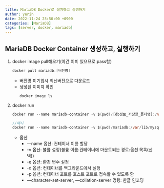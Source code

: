 ```yaml
---
title: MariaDB Docker로 설치하고 실행하기
author: yerin
date: 2022-11-24 23:50:00 +0900
categories: [MariaDB]
tags: [server, docker, mariadb]
---
```


## MariaDB Docker Container 생성하고, 실행하기

1. docker image pull해오기(이건 이미 있으므로 pass함)

   ```java
   docker pull mariadb:[버전명]
   ```

   - 버전명 미기입시 최신버전으로 다운로드
   - 생성된 이미지 확인
     ```java
     docker image ls
     ```

2. docker run

   ```java
   docker run --name mariadb-container -v $(pwd)/[db정보_저장할_폴더명]:/var/lib/mysql -e MYSQL_ROOT_PASSWORD=비밀번호 -e MYSQL_DATABASE=DB이름 -d -p [외부포트]:3306 [이미지명] --character-set-server=utf8mb4 --collation-server=utf8mb4_unicode_ci

   //예시
   docker run --name mariadb-container -v $(pwd)/mariadb:/var/lib/mysql -e MYSQL_ROOT_PASSWORD=mypw -e MYSQL_DATABASE=test -d -p 3310:3306 mariadb --character-set-server=utf8mb4 --collation-server=utf8mb4_unicode_ci
   ```

   - 옵션
     - —name 옵션: 컨테이너 이름 할당
     - -v 옵션: 볼륨 설정(볼륨 이름:컨테이너에 마운트되는 경로:옵션 목록(선택))
     - -e 옵션: 환경 변수 설정
     - -d 옵션: 컨테이너를 백그라운드에서 실행
     - -p 옵션: 컨테이너 포트를 호스트 포트로 접속할 수 있도록 함
     - —character-set-server, —collation-server 명령: 한글 인코딩
